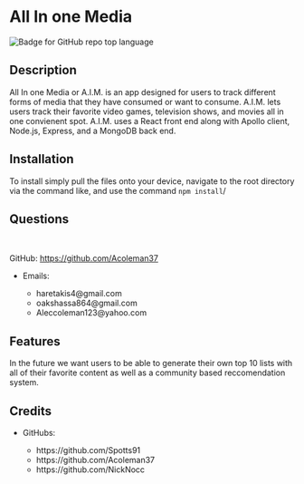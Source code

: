 # All In one Media
![Badge for GitHub repo top language](https://img.shields.io/github/languages/top/Acoleman37/media-app?style=flat&logo=appveyor)
## Description
  
All In one Media or A.I.M. is an app designed for users to track different forms of media that they have consumed or want to consume. A.I.M. lets users track their favorite video games, television shows, and movies all in one convienent spot. A.I.M. uses a React front end along with Apollo client, Node.js, Express, and a MongoDB back end.



## Installation

To install simply pull the files onto your device, navigate to the root directory via the command like, and use the command `npm install`/

## Questions

 </br>
  
GitHub: https://github.com/Acoleman37 </br>
<ul>
<li>Emails: </li>
    <ul>
        <li>haretakis4@gmail.com</li>
        <li>oakshassa864@gmail.com</li>
        <li>Aleccoleman123@yahoo.com</li>
    </ul>
</ul>

## Features

In the future we want users to be able to generate their own top 10 lists with all of their favorite content as well as a community based reccomendation system.



## Credits
<ul>
    <li>GitHubs:</li> 
    <ul>
        <li>https://github.com/Spotts91</li>
        <li>https://github.com/Acoleman37</li>
        <li>https://github.com/NickNocc</li>
    </ul>
</ul>

